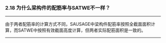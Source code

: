 ﻿### 2.18  为什么梁构件的配筋率与SATWE不一样？

---

由于两者配筋率的计算方式不同，SAUSAGE中梁构件配筋率按照全截面面积计算，而SATWE中按照有效截面高度计算，但两者实际配筋面积是一致的。

---
